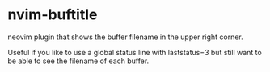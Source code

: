 # nvim-buftitle

neovim plugin that shows the buffer filename in the upper right corner.

Useful if you like to use a global status line with laststatus=3 but still want
to be able to see the filename of each buffer.
